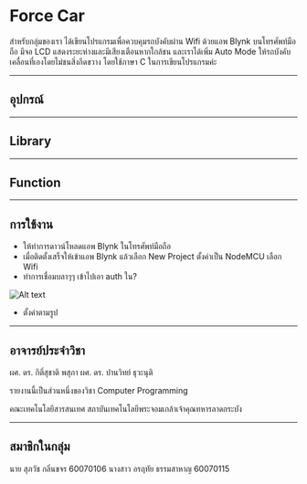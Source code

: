 # Force Car
สำหรับกลุ่มของเรา ได้เขียนโปรแกรมเพื่อควบคุมรถบังคับผ่าน Wifi ด้วยแอพ Blynk บนโทรศัพท์มือถือ มีจอ LCD แสดงระยะห่างและมีเสียงเตือนหากใกล้ชน และเราได้เพิ่ม Auto Mode ให้รถบังคับเคลื่อนที่เองโดยไม่ชนสิ่งกีดขวาง โดยใช้ภาษา C ในการเขียนโปรแกรมค่ะ

---
## อุปกรณ์

---

## Library

---

## Function

---

## การใช้งาน
* ให้ทำการดาวน์โหลดแอพ Blynk ในโทรศัพท์มือถือ
* เมื่อติดตั้งเสร็จให้เข้าแอพ Blynk แล้วเลือก New Project ตั้งค่าเป็น NodeMCU เลือก Wifi
* ทำการเชื่อมบลาๆๆ เข้าไปเอา auth ใน?

![Alt text](url)
* ตั้งค่าตามรูป

---


## อาจารย์ประจำวิชา
ผศ. ดร. กิติ์สุชาติ พสุภา
ผศ. ดร. ปานวิทย์ ธุวะนุติ

รายงานนี้เป็นส่วนหนึ่งของวิชา Computer Programming

คณะเทคโนโลยีสารสนเทศ สถาบันเทคโนโลยีพระจอมเกล้าเจ้าคุณทหารลาดกระบัง

---


## สมาชิกในกลุ่ม
นาย สุภวัช กลิ่นขจร 60070106
นางสาว อรฤทัย ธรรมสาหาญ 60070115
